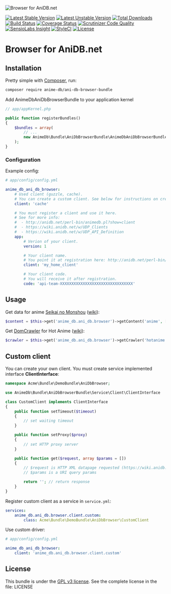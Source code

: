 ![Browser for AniDB.net](http://anime-db.org/bundles/animedboffsite/images/anidb.net.png)

[![Latest Stable Version](https://img.shields.io/packagist/v/anime-db/ani-db-browser-bundle.svg?maxAge=3600&label=stable)](https://packagist.org/packages/anime-db/ani-db-browser-bundle)
[![Latest Unstable Version](https://img.shields.io/packagist/vpre/anime-db/ani-db-browser-bundle.svg?maxAge=3600&label=unstable)](https://packagist.org/packages/anime-db/ani-db-browser-bundle)
[![Total Downloads](https://img.shields.io/packagist/dt/anime-db/ani-db-browser-bundle.svg?maxAge=3600)](https://packagist.org/packages/anime-db/ani-db-browser-bundle)
[![Build Status](https://img.shields.io/travis/anime-db/ani-db-browser-bundle.svg?maxAge=3600)](https://travis-ci.org/anime-db/ani-db-browser-bundle)
[![Coverage Status](https://img.shields.io/coveralls/anime-db/ani-db-browser-bundle.svg?maxAge=3600)](https://coveralls.io/github/anime-db/ani-db-browser-bundle?branch=master)
[![Scrutinizer Code Quality](https://img.shields.io/scrutinizer/g/anime-db/ani-db-browser-bundle.svg?maxAge=3600)](https://scrutinizer-ci.com/g/anime-db/ani-db-browser-bundle/?branch=master)
[![SensioLabs Insight](https://img.shields.io/sensiolabs/i/0e383920-eaf5-474a-b998-a00462485827.svg?maxAge=3600&label=SLInsight)](https://insight.sensiolabs.com/projects/0e383920-eaf5-474a-b998-a00462485827)
[![StyleCI](https://styleci.io/repos/19101337/shield?branch=master)](https://styleci.io/repos/19101337)
[![License](https://img.shields.io/packagist/l/anime-db/ani-db-browser-bundle.svg?maxAge=3600)](https://github.com/anime-db/ani-db-browser-bundle)

Browser for AniDB.net
=====================

## Installation

Pretty simple with [Composer](http://packagist.org), run:

```sh
composer require anime-db/ani-db-browser-bundle
```

Add AnimeDbAniDbBrowserBundle to your application kernel

```php
// app/appKernel.php

public function registerBundles()
{
    $bundles = array(
        // ...
        new AnimeDb\Bundle\AniDbBrowserBundle\AnimeDbAniDbBrowserBundle(),
    );
}
```

### Configuration

Example config:

```yml
# app/config/config.yml

anime_db_ani_db_browser:
    # Used client (guzzle, cache).
    # You can create a custom client. See below for instructions on creating your own client.
    client: 'cache'

    # You must register a client and use it here.
    # See for more info:
    #  - http://anidb.net/perl-bin/animedb.pl?show=client
    #  - https://wiki.anidb.net/w/UDP_Clients
    #  - https://wiki.anidb.net/w/UDP_API_Definition
    app:
        # Verion of your client.
        version: 1

        # Your client name.
        # You point it at registration here: http://anidb.net/perl-bin/animedb.pl?show=client
        client: 'my_home_client'

        # Your client code.
        # You will receive it after registration.
        code: 'api-team-XXXXXXXXXXXXXXXXXXXXXXXXXXXXXXXX'
```

## Usage

Get data for anime [Seikai no Monshou](http://anidb.net/perl-bin/animedb.pl?show=anime&aid=1)
([wiki](https://wiki.anidb.info/w/HTTP_API_Definition#Anime)):

```php
$content = $this->get('anime_db.ani_db.browser')->getContent('anime', ['aid' => 1]);
```

Get [DomCrawler](http://symfony.com/doc/current/components/dom_crawler.html) for Hot Anime
([wiki](https://wiki.anidb.info/w/HTTP_API_Definition#Hot_Anime)):

```php
$crawler = $this->get('anime_db.ani_db.browser')->getCrawler('hotanime');
```

## Custom client

You can create your own client. You must create service implemented interface **ClientInterface**:

```php
namespace Acme\Bundle\DemoBundle\AniDbBrowser;

use AnimeDb\Bundle\AniDbBrowserBundle\Service\Client\ClientInterface

class CustomClient implements ClientInterface
{
    public function setTimeout($timeout)
    {
        // set waiting timeout
    }

    public function setProxy($proxy)
    {
        // set HTTP proxy server
    }

    public function get($request, array $params = [])
    {
        // $request is HTTP XML datapage requested (https://wiki.anidb.info/w/HTTP_API_Definition#Parameters)
        // $params is a URI query params

        return ''; // return response
    }
}
```

Register custom client as a service in `service.yml`:

```yml
services:
    anime_db.ani_db.browser.client.custom:
        class: Acme\Bundle\DemoBundle\AniDbBrowser\CustomClient
```

Use custom driver:

```yml
# app/config/config.yml

anime_db_ani_db_browser:
    client: 'anime_db.ani_db.browser.client.custom'
```

## License

This bundle is under the [GPL v3 license](http://opensource.org/licenses/GPL-3.0).
See the complete license in the file: LICENSE
